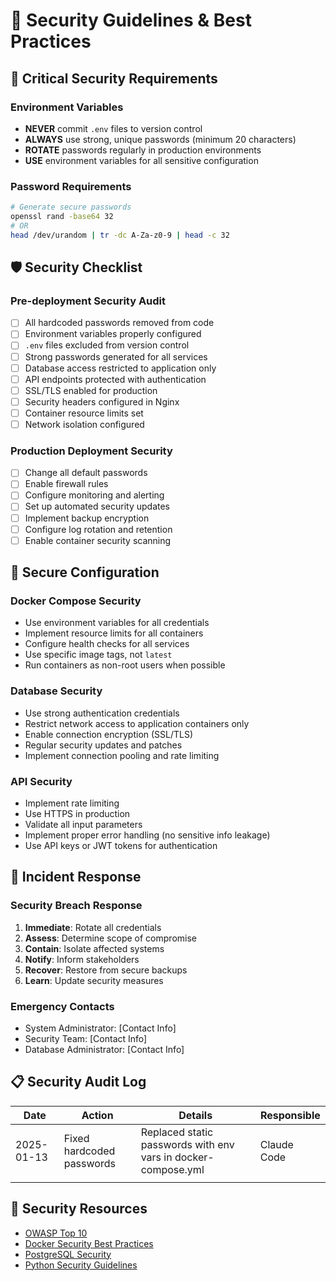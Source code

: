 # 🔐 Security Guidelines & Best Practices

## 🚨 Critical Security Requirements

### Environment Variables
- **NEVER** commit `.env` files to version control
- **ALWAYS** use strong, unique passwords (minimum 20 characters)
- **ROTATE** passwords regularly in production environments
- **USE** environment variables for all sensitive configuration

### Password Requirements
```bash
# Generate secure passwords
openssl rand -base64 32
# OR
head /dev/urandom | tr -dc A-Za-z0-9 | head -c 32
```

## 🛡️ Security Checklist

### Pre-deployment Security Audit
- [ ] All hardcoded passwords removed from code
- [ ] Environment variables properly configured
- [ ] `.env` files excluded from version control
- [ ] Strong passwords generated for all services
- [ ] Database access restricted to application only
- [ ] API endpoints protected with authentication
- [ ] SSL/TLS enabled for production
- [ ] Security headers configured in Nginx
- [ ] Container resource limits set
- [ ] Network isolation configured

### Production Deployment Security
- [ ] Change all default passwords
- [ ] Enable firewall rules
- [ ] Configure monitoring and alerting
- [ ] Set up automated security updates
- [ ] Implement backup encryption
- [ ] Configure log rotation and retention
- [ ] Enable container security scanning

## 🔧 Secure Configuration

### Docker Compose Security
- Use environment variables for all credentials
- Implement resource limits for all containers
- Configure health checks for all services
- Use specific image tags, not `latest`
- Run containers as non-root users when possible

### Database Security
- Use strong authentication credentials
- Restrict network access to application containers only
- Enable connection encryption (SSL/TLS)
- Regular security updates and patches
- Implement connection pooling and rate limiting

### API Security
- Implement rate limiting
- Use HTTPS in production
- Validate all input parameters
- Implement proper error handling (no sensitive info leakage)
- Use API keys or JWT tokens for authentication

## 🚨 Incident Response

### Security Breach Response
1. **Immediate**: Rotate all credentials
2. **Assess**: Determine scope of compromise
3. **Contain**: Isolate affected systems
4. **Notify**: Inform stakeholders
5. **Recover**: Restore from secure backups
6. **Learn**: Update security measures

### Emergency Contacts
- System Administrator: [Contact Info]
- Security Team: [Contact Info]
- Database Administrator: [Contact Info]

## 📋 Security Audit Log

| Date | Action | Details | Responsible |
|------|--------|---------|-------------|
| 2025-01-13 | Fixed hardcoded passwords | Replaced static passwords with env vars in docker-compose.yml | Claude Code |
| | | |

## 🔗 Security Resources

- [OWASP Top 10](https://owasp.org/www-project-top-ten/)
- [Docker Security Best Practices](https://docs.docker.com/engine/security/)
- [PostgreSQL Security](https://www.postgresql.org/docs/current/security.html)
- [Python Security Guidelines](https://python.org/dev/security/)